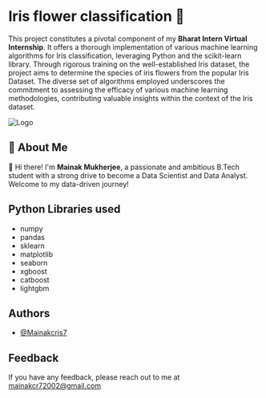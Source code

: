 
# Iris flower classification 🌸

This project constitutes a pivotal component of my **Bharat Intern Virtual Internship**. It offers a thorough implementation of various machine learning algorithms for Iris classification, leveraging Python and the scikit-learn library. Through rigorous training on the well-established Iris dataset, the project aims to determine the species of iris flowers from the popular Iris Dataset. The diverse set of algorithms employed underscores the commitment to assessing the efficacy of various machine learning methodologies, contributing valuable insights within the context of the Iris dataset.













![Logo](https://housing.com/news/wp-content/uploads/2022/11/iris-flower-compressed.jpg)


## 🚀 About Me
👋 Hi there! I'm **Mainak Mukherjee**, a passionate and ambitious B.Tech student with a strong drive to become a Data Scientist and Data Analyst. Welcome to my data-driven journey!



## Python Libraries used

- numpy
- pandas
- sklearn
- matplotlib
- seaborn
- xgboost
- catboost
- lightgbm


## Authors

- [@Mainakcris7](https://github.com/Mainakcris7)


## Feedback

If you have any feedback, please reach out to me at mainakcr72002@gmail.com

